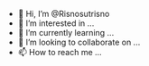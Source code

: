 - 👋 Hi, I’m @Risnosutrisno
- 👀 I’m interested in ...
- 🌱 I’m currently learning ...
- 💞️ I’m looking to collaborate on ...
- 📫 How to reach me ...

<!---
Risnosutrisno/Risnosutrisno is a ✨ special ✨ repository because its `README.md` (this file) appears on your GitHub profile.
You can click the Preview link to take a look at your changes.
--->
